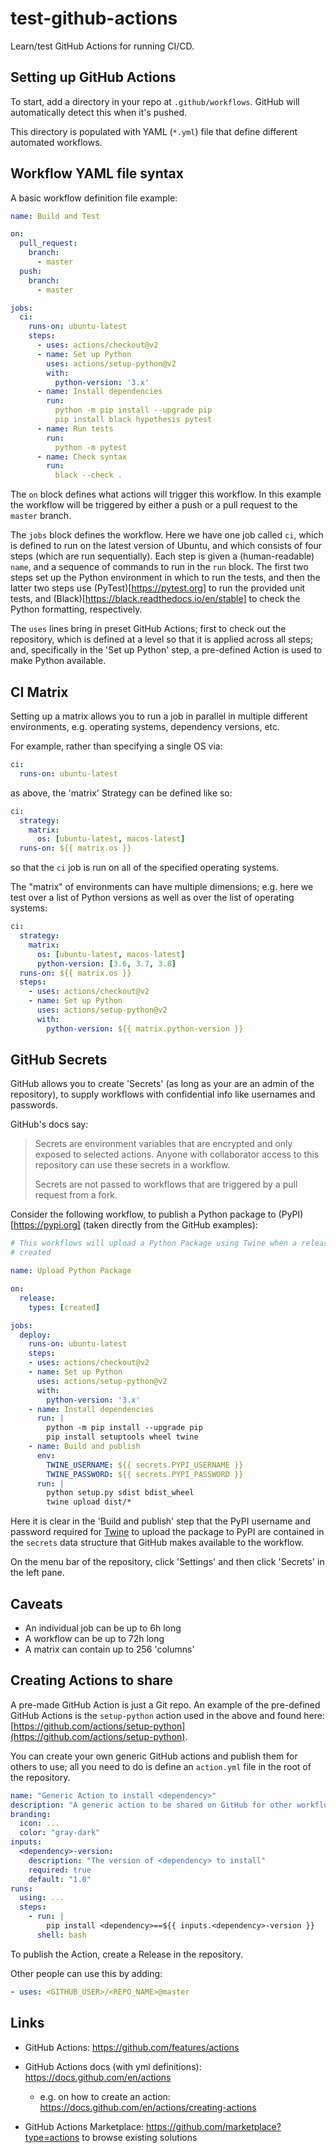 # test-github-actions

Learn/test GitHub Actions for running CI/CD.

## Setting up GitHub Actions

To start, add a directory in your repo at `.github/workflows`. GitHub will
automatically detect this when it's pushed.

This directory is populated with YAML (`*.yml`) file that define different
automated workflows.

## Workflow YAML file syntax

A basic workflow definition file example:

```yaml
name: Build and Test

on:
  pull_request:
    branch:
      - master
  push:
    branch:
      - master

jobs:
  ci:
    runs-on: ubuntu-latest
    steps:
      - uses: actions/checkout@v2
      - name: Set up Python
        uses: actions/setup-python@v2
        with:
          python-version: '3.x'
      - name: Install dependencies
        run:
          python -m pip install --upgrade pip
          pip install black hypothesis pytest
      - name: Run tests
        run:
          python -m pytest
      - name: Check syntax
        run:
          black --check .
```

The `on` block defines what actions will trigger this workflow. In this
example the workflow will be triggered by either a push or a pull request to
the `master` branch.

The `jobs` block defines the workflow. Here we have one job called `ci`, which
is defined to run on the latest version of Ubuntu, and which consists of four
steps (which are run sequentially). Each step is given a (human-readable) `name`,
and a sequence of commands to run in the `run` block. The first two steps set
up the Python environment in which to run the tests, and then the latter two
steps use (PyTest)[https://pytest.org] to run the provided unit tests, and
(Black)[https://black.readthedocs.io/en/stable] to check the Python
formatting, respectively.

The `uses` lines bring in preset GitHub Actions; first to check out the
repository, which is defined at a level so that it is applied across all steps;
and, specifically in the 'Set up Python' step, a pre-defined Action is used to
make Python available.

## CI Matrix

Setting up a matrix allows you to run a job in parallel in multiple different
environments, e.g. operating systems, dependency versions, etc.

For example, rather than specifying a single OS via:

```yaml
ci:
  runs-on: ubuntu-latest
```

as above, the 'matrix' Strategy can be defined like so:

```yaml
ci:
  strategy:
    matrix:
      os: [ubuntu-latest, macos-latest]
  runs-on: ${{ matrix.os }}
```

so that the `ci` job is run on all of the specified operating systems.

The "matrix" of environments can have multiple dimensions; e.g. here we test
over a list of Python versions as well as over the list of operating systems:

```yaml
ci:
  strategy:
    matrix:
      os: [ubuntu-latest, macos-latest]
      python-version: [3.6, 3.7, 3.8]
  runs-on: ${{ matrix.os }}
  steps:
    - uses: actions/checkout@v2
    - name: Set up Python
      uses: actions/setup-python@v2
      with:
        python-version: ${{ matrix.python-version }}
```

## GitHub Secrets

GitHub allows you to create 'Secrets' (as long as your are an admin of the
repository), to supply workflows with confidential info like usernames and
passwords.

GitHub's docs say:

> Secrets are environment variables that are encrypted and only exposed to
> selected actions. Anyone with collaborator access to this repository can use
> these secrets in a workflow.
>
> Secrets are not passed to workflows that are triggered by a pull request from
> a fork.

Consider the following workflow, to publish a Python package to
(PyPI)[https://pypi.org] (taken directly from the GitHub examples):

```yaml
# This workflows will upload a Python Package using Twine when a release is
# created

name: Upload Python Package

on:
  release:
    types: [created]

jobs:
  deploy:
    runs-on: ubuntu-latest
    steps:
    - uses: actions/checkout@v2
    - name: Set up Python
      uses: actions/setup-python@v2
      with:
        python-version: '3.x'
    - name: Install dependencies
      run: |
        python -m pip install --upgrade pip
        pip install setuptools wheel twine
    - name: Build and publish
      env:
        TWINE_USERNAME: ${{ secrets.PYPI_USERNAME }}
        TWINE_PASSWORD: ${{ secrets.PYPI_PASSWORD }}
      run: |
        python setup.py sdist bdist_wheel
        twine upload dist/*
```

Here it is clear in the 'Build and publish' step that the PyPI username and
password required for [Twine](https://twine.readthedocs.io/en/latest) to
upload the package to PyPI are contained in the `secrets` data structure that
GitHub makes available to the workflow.

On the menu bar of the repository, click 'Settings' and then click 'Secrets' in
the left pane.

## Caveats

- An individual job can be up to 6h long
- A workflow can be up to 72h long
- A matrix can contain up to 256 'columns'

## Creating Actions to share

A pre-made GitHub Action is just a Git repo. An example of the pre-defined
GitHub Actions is the `setup-python` action used in the above and found here:
[https://github.com/actions/setup-python](https://github.com/actions/setup-python).

You can create your own generic GitHub actions and publish them for others to
use; all you need to do is define an `action.yml` file in the root of the
repository.

```yaml
name: "Generic Action to install <dependency>"
description: "A generic action to be shared on GitHub for other workflows to use"
branding:
  icon: ...
  color: "gray-dark"
inputs:
  <dependency>-version:
    description: "The version of <dependency> to install"
    required: true
    default: "1.0"
runs:
  using: ...
  steps:
    - run: |
        pip install <dependency>==${{ inputs.<dependency>-version }}
      shell: bash
```

To publish the Action, create a Release in the repository.

Other people can use this by adding:

```yaml
- uses: <GITHUB_USER>/<REPO_NAME>@master
```

## Links

- GitHub Actions: https://github.com/features/actions

- GitHub Actions docs (with yml definitions):
  https://docs.github.com/en/actions 
    - e.g. on how to create an action:
      https://docs.github.com/en/actions/creating-actions

- GitHub Actions Marketplace: https://github.com/marketplace?type=actions to
  browse existing solutions
